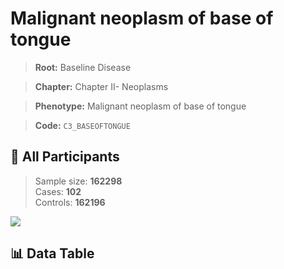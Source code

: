 # Malignant neoplasm of base of tongue

> **Root:** Baseline Disease  

> **Chapter:** Chapter II- Neoplasms  

> **Phenotype:** Malignant neoplasm of base of tongue  

> **Code:** `C3_BASEOFTONGUE`

## 🧪 All Participants  
> Sample size: **162298**  
> Cases: **102**  
> Controls: **162196**
<img src="/Sensitive/Figures/ALL/Incidence/C3_BASEOFTONGUE.png"/>

## 📊 Data Table
<CsvTableMRF src="/Sensitive/Data/ALL/Incidence/COX_C3_BASEOFTONGUE.csv"/>

